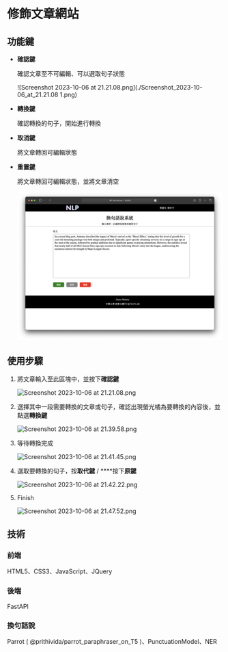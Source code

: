 # 修飾文章網站

## 功能鍵

- **確認鍵**
    
    確認文章至不可編輯、可以選取句子狀態
    
    ![Screenshot 2023-10-06 at 21.21.08.png](./Screenshot_2023-10-06_at_21.21.08 1.png)
    
- **轉換鍵**
    
    確認轉換的句子，開始進行轉換
    
- **取消鍵**
    
    將文章轉回可編輯狀態
    
- **重置鍵**
    
    將文章轉回可編輯狀態，並將文章清空
    
    ![Screenshot 2023-10-06 at 21.25.45.png](Screenshot_2023-10-06_at_21.25.45.png)
    

## 使用步驟

1. 將文章輸入至此區塊中，並按下**確認鍵**
    
    ![Screenshot 2023-10-06 at 21.21.08.png](./修飾文章網站ef2806711a2944a48796160f6e0dd1dc/Screenshot_2023-10-06_at_21.21.08%201.png)
    
2. 選擇其中一段需要轉換的文章或句子，確認出現螢光橘為要轉換的內容後，並點選**轉換鍵**
    
    ![Screenshot 2023-10-06 at 21.39.58.png](修飾文章網站ef2806711a2944a48796160f6e0dd1dc/Screenshot_2023-10-06_at_21.39.58.png)
    
3. 等待轉換完成
    
    ![Screenshot 2023-10-06 at 21.41.45.png](修飾文章網站ef2806711a2944a48796160f6e0dd1dc/Screenshot_2023-10-06_at_21.41.45.png)
    
4. 選取要轉換的句子，按**取代鍵** / ****按下**原鍵**
    
    ![Screenshot 2023-10-06 at 21.42.22.png](修飾文章網站ef2806711a2944a48796160f6e0dd1dc/Screenshot_2023-10-06_at_21.42.22.png)
    
5. Finish
    
    ![Screenshot 2023-10-06 at 21.47.52.png](修飾文章網站ef2806711a2944a48796160f6e0dd1dc/Screenshot_2023-10-06_at_21.47.52.png)
    

## 技術

### 前端

HTML5、CSS3、JavaScript、JQuery

### 後端

FastAPI

### 換句話說

Parrot ( @prithivida/parrot_paraphraser_on_T5 )、PunctuationModel、NER
